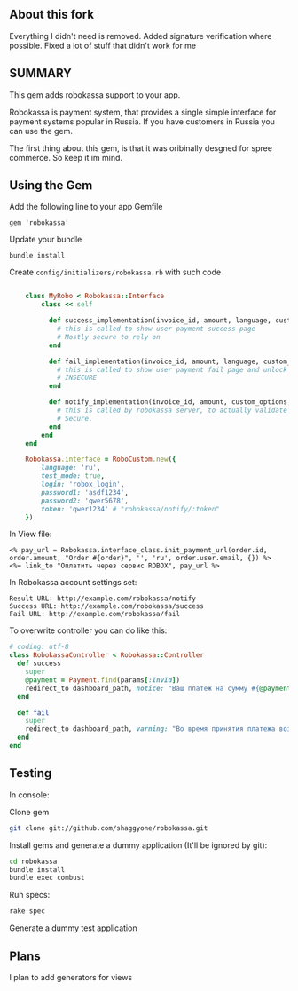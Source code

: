 About this fork
-------

Everything I didn't need is removed. Added signature verification where possible. Fixed a lot of stuff that didn't work for me

SUMMARY
-------

This gem adds robokassa support to your app.

Robokassa is payment system, that provides a single simple interface for payment systems popular in Russia.
If you have customers in Russia you can use the gem.

The first thing about this gem, is that it was oribinally desgned for spree commerce. So keep it im mind.


Using the Gem
-------------

Add the following line to your app Gemfile

    gem 'robokassa'

Update your bundle

    bundle install

Create `config/initializers/robokassa.rb` with such code

```ruby

    class MyRobo < Robokassa::Interface
        class << self

          def success_implementation(invoice_id, amount, language, custom_options, controller)
            # this is called to show user payment success page
            # Mostly secure to rely on
          end

          def fail_implementation(invoice_id, amount, language, custom_options, controller)
            # this is called to show user payment fail page and unlock inventory stocks for order
            # INSECURE
          end

          def notify_implementation(invoice_id, amount, custom_options, controller)
            # this is called by robokassa server, to actually validate payment
            # Secure.
          end
        end
    end

    Robokassa.interface = RoboCustom.new({
        language: 'ru',
        test_mode: true,
        login: 'robox_login',
        password1: 'asdf1234',
        password2: 'qwer5678',
        token: 'qwer1234' # "robokassa/notify/:token"
    })
```

In View file:

```ERB
<% pay_url = Robokassa.interface_class.init_payment_url(order.id, order.amount, "Order #{order}", '', 'ru', order.user.email, {}) %>
<%= link_to "Оплатить через сервис ROBOX", pay_url %>
```

In Robokassa account settings set:

    Result URL: http://example.com/robokassa/notify
    Success URL: http://example.com/robokassa/success
    Fail URL: http://example.com/robokassa/fail


To overwrite controller you can do like this:

```ruby
# coding: utf-8
class RobokassaController < Robokassa::Controller
  def success
    super
    @payment = Payment.find(params[:InvId])
    redirect_to dashboard_path, notice: "Ваш платеж на сумму #{@payment.amount} руб. успешно принят. Спасибо!"
  end

  def fail
    super
    redirect_to dashboard_path, varning: "Во время принятия платежа возникла ошибка. Мы скоро разберемся!"
  end
end
```

Testing
-----
In console:

Clone gem
```bash
git clone git://github.com/shaggyone/robokassa.git
```

Install gems and generate a dummy application (It'll be ignored by git):
```bash
cd robokassa
bundle install
bundle exec combust
```

Run specs:
```bash
rake spec
```

Generate a dummy test application

Plans
-----

I plan to add generators for views
